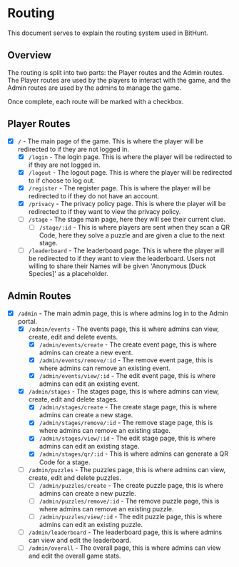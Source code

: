 # Routing

This document serves to explain the routing system used in BitHunt.

## Overview

The routing is split into two parts: the Player routes and the Admin routes. The Player routes are used by the players to interact with the game, and the Admin routes are used by the admins to manage the game.

Once complete, each route will be marked with a checkbox.

## Player Routes

- [x] `/` - The main page of the game. This is where the player will be redirected to if they are not logged in.
  - [x] `/login` - The login page. This is where the player will be redirected to if they are not logged in.
  - [x] `/logout` - The logout page. This is where the player will be redirected to if choose to log out.
  - [x] `/register` - The register page. This is where the player will be redirected to if they do not have an account.
  - [x] `/privacy` - The privacy policy page. This is where the player will be redirected to if they want to view the privacy policy.
  - [ ] `/stage` - The stage main page, here they will see their current clue.
    - [ ] `/stage/:id` - This is where players are sent when they scan a QR Code, here they solve a puzzle and are given a clue to the next stage.
  - [ ] `/leaderboard` - The leaderboard page. This is where the player will be redirected to if they want to view the leaderboard. Users not willing to share their Names will be given 'Anonymous [Duck Species]' as a placeholder.

## Admin Routes

- [x] `/admin` - The main admin page, this is where admins log in to the Admin portal.
  - [x] `/admin/events` - The events page, this is where admins can view, create, edit and delete events.
    - [x] `/admin/events/create` - The create event page, this is where admins can create a new event.
    - [x] `/admin/events/remove/:id` - The remove event page, this is where admins can remove an existing event.
    - [x] `/admin/events/view/:id` - The edit event page, this is where admins can edit an existing event.
  - [X] `/admin/stages` - The stages page, this is where admins can view, create, edit and delete stages.
    - [X] `/admin/stages/create` - The create stage page, this is where admins can create a new stage.
    - [X] `/admin/stages/remove/:id` - The remove stage page, this is where admins can remove an existing stage.
    - [X] `/admin/stages/view/:id` - The edit stage page, this is where admins can edit an existing stage.
    - [X] `/admin/stages/qr/:id` - This is where admins can generate a QR Code for a stage.
  - [ ] `/admin/puzzles` - The puzzles page, this is where admins can view, create, edit and delete puzzles.
    - [ ] `/admin/puzzles/create` - The create puzzle page, this is where admins can create a new puzzle.
    - [ ] `/admin/puzzles/remove/:id` - The remove puzzle page, this is where admins can remove an existing puzzle.
    - [ ] `/admin/puzzles/view/:id` - The edit puzzle page, this is where admins can edit an existing puzzle.
  - [ ] `/admin/leaderboard` - The leaderboard page, this is where admins can view and edit the leaderboard.
  - [ ] `/admin/overall` - The overall page, this is where admins can view and edit the overall game stats.
